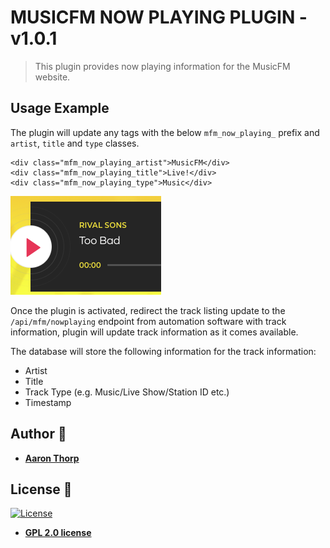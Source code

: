 # MUSICFM NOW PLAYING PLUGIN - v1.0.1

> This plugin provides now playing information for the MusicFM website.


## Usage Example

The plugin will update any tags with the below `mfm_now_playing_` prefix and `artist`, `title` and `type` classes.

```
<div class="mfm_now_playing_artist">MusicFM</div>
<div class="mfm_now_playing_title">Live!</div>
<div class="mfm_now_playing_type">Music</div>
```

![Usage Example](https://github.com/aaronthorp/wp-plugin-musicfm-nowplaying/raw/master/images/playingimg1.png)

Once the plugin is activated, redirect the track listing update to the `/api/mfm/nowplaying` endpoint from automation software with track information, plugin will update track information as it comes available.

The database will store the following information for the track information:
 - Artist
 - Title
 - Track Type (e.g. Music/Live Show/Station ID etc.)
 - Timestamp

## Author :pencil:

* **[Aaron Thorp](https://aaronthorp.com)**

## License :page_facing_up:

[![License](http://img.shields.io/:license-gpl2-blue.svg?style=flat-square)](https://www.gnu.org/licenses/gpl-2.0.html)

- **[GPL 2.0 license](https://www.gnu.org/licenses/gpl-2.0.html)**
